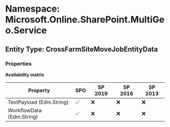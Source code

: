 # Namespace: Microsoft.Online.SharePoint.MultiGeo.Service

## Entity Type: CrossFarmSiteMoveJobEntityData

### Properties

**Availability matrix**

Property | SPO | SP 2019 | SP 2016 | SP 2013
----------|-----|---------|---------|--------
TextPayload (Edm.String) | ✅ | ❌ | ❌ | ❌
WorkflowData (Edm.String) | ✅ | ❌ | ❌ | ❌

